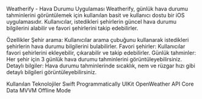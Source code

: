 Weatherify - Hava Durumu Uygulaması
Weatherify, günlük hava durumu tahminlerini görüntülemek için kullanılan basit ve kullanıcı dostu bir iOS uygulamasıdır. Kullanıcılar, istedikleri şehirlerin güncel hava durumu bilgilerini alabilir ve favori şehirlerini takip edebilirler.

Özellikler
Şehir arama: Kullanıcılar arama çubuğunu kullanarak istedikleri şehirlerin hava durumu bilgilerini bulabilirler.
Favori şehirler: Kullanıcılar favori şehirlerini ekleyebilir, çıkarabilir ve takip edebilirler.
Günlük tahminler: Her şehir için 3 günlük hava durumu tahminlerini görüntüleyebilirsiniz.
Detaylı bilgiler: Hava durumu tahminlerinde sıcaklık, nem ve rüzgar hızı gibi detaylı bilgileri görüntüleyebilirsiniz.

Kullanılan Teknolojiler
Swift
Programmatically UIKit
OpenWeather API
Core Data
MVVM
Offline Mode
